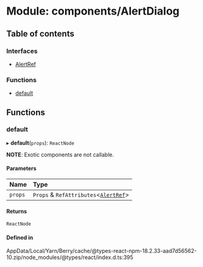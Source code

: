 # Module: components/AlertDialog

## Table of contents

### Interfaces

- [AlertRef](../wiki/components.AlertDialog.AlertRef)

### Functions

- [default](../wiki/components.AlertDialog#default)

## Functions

### default

▸ **default**(`props`): `ReactNode`

**NOTE**: Exotic components are not callable.

#### Parameters

| Name | Type |
| :------ | :------ |
| `props` | `Props` & `RefAttributes`<[`AlertRef`](../wiki/components.AlertDialog.AlertRef)\> |

#### Returns

`ReactNode`

#### Defined in

AppData/Local/Yarn/Berry/cache/@types-react-npm-18.2.33-aad7d56562-10.zip/node_modules/@types/react/index.d.ts:395
